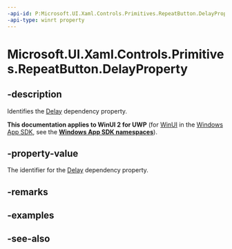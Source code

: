 ```yaml
---
-api-id: P:Microsoft.UI.Xaml.Controls.Primitives.RepeatButton.DelayProperty
-api-type: winrt property
---
```


<!-- Property syntax
public Windows.UI.Xaml.DependencyProperty DelayProperty { get; }
-->

# Microsoft.UI.Xaml.Controls.Primitives.RepeatButton.DelayProperty

## -description
Identifies the [Delay](repeatbutton_delay.md) dependency property.

**This documentation applies to WinUI 2 for UWP** (for [WinUI](/windows/apps/winui/winui3/) in the [Windows App SDK](/windows/apps/windows-app-sdk/), see the **[Windows App SDK namespaces](/windows/windows-app-sdk/api/winrt/)**).

## -property-value
The identifier for the [Delay](repeatbutton_delay.md) dependency property.

## -remarks

## -examples

## -see-also
